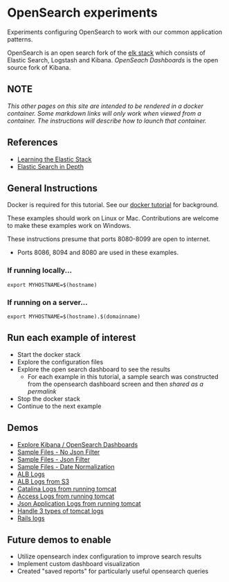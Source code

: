 # OpenSearch experiments

Experiments configuring OpenSearch to work with our common application patterns.

OpenSearch is an open search fork of the [elk stack](https://aws.amazon.com/what-is/elk-stack/#:~:text=The%20ELK%20stack%20is%20an,Elasticsearch%2C%20Logstash%2C%20and%20Kibana.) which consists of Elastic Search, Logstash and Kibana.  *OpenSeach Dashboards*
is the open source fork of Kibana.  

## NOTE
_This other pages on this site are intended to be rendered in a docker container.  Some markdown links will only work when viewed from a container. The instructions will describe how to launch that container._

## References
- [Learning the Elastic Stack](https://www.linkedin.com/learning/learning-the-elastic-stack-2?u=76816210)
- [Elastic Search in Depth](https://www.linkedin.com/learning/elasticsearch-in-depth?u=76816210)

## General Instructions

Docker is required for this tutorial.  See our [docker tutorial](https://cdluc3.github.io/docker-tutorial/) for background.

These examples should work on Linux or Mac.  Contributions are welcome to make these examples work on Windows.

These instructions presume that ports 8080-8099 are open to internet.  

- Ports 8086, 8094 and 8080 are used in these examples.

### If running locally...

```
export MYHOSTNAME=$(hostname)
```

### If running on a server...

```
export MYHOSTNAME=$(hostname).$(domainname)
```

## Run each example of interest
- Start the docker stack
- Explore the configuration files
- Explore the open search dashboard to see the results
  - For each example in this tutorial, a sample search was constructed from the opensearch dashboard screen and then _shared as a permalink_
- Stop the docker stack
- Continue to the next example


## Demos
- [Explore Kibana / OpenSearch Dashboards](docs/kibana.md)
- [Sample Files - No Json Filter](docs/sample1.md)
- [Sample Files - Json Filter](docs/sample1_with_json.md)
- [Sample Files - Date Normalization](docs/sample1_with_json_datenorm.md)
- [ALB Logs](docs/alb.md)
- [ALB Logs from S3](docs/alb_s3.md)
- [Catalina Logs from running tomcat](docs/tomcat-catalina.md)
- [Access Logs from running tomcat](docs/tomcat-access.md)
- [Json Application Logs from running tomcat](docs/tomcat-app-logs.md)
- [Handle 3 types of tomcat logs](docs/tomcat-all-logs.md)
- [Rails logs](docs/rails.md)

## Future demos to enable
- Utilize opensearch index configuration to improve search results
- Implement custom dashboard visualization
- Created "saved reports" for particularly useful opensearch queries